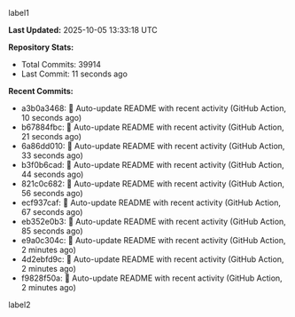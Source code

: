 
label1 
<!-- ACTIVITY_START -->
**Last Updated:** 2025-10-05 13:33:18 UTC

**Repository Stats:**
- Total Commits: 39914
- Last Commit: 11 seconds ago

**Recent Commits:**
- a3b0a3468: 🤖 Auto-update README with recent activity (GitHub Action, 10 seconds ago)
- b67884fbc: 🤖 Auto-update README with recent activity (GitHub Action, 21 seconds ago)
- 6a86dd010: 🤖 Auto-update README with recent activity (GitHub Action, 33 seconds ago)
- b3f0b6cad: 🤖 Auto-update README with recent activity (GitHub Action, 44 seconds ago)
- 821c0c682: 🤖 Auto-update README with recent activity (GitHub Action, 56 seconds ago)
- ecf937caf: 🤖 Auto-update README with recent activity (GitHub Action, 67 seconds ago)
- eb352e0b3: 🤖 Auto-update README with recent activity (GitHub Action, 85 seconds ago)
- e9a0c304c: 🤖 Auto-update README with recent activity (GitHub Action, 2 minutes ago)
- 4d2ebfd9c: 🤖 Auto-update README with recent activity (GitHub Action, 2 minutes ago)
- f9828f50a: 🤖 Auto-update README with recent activity (GitHub Action, 2 minutes ago)
<!-- ACTIVITY_END -->

label2
